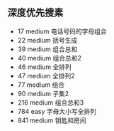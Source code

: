 ## 深度优先搜素

* 17 medium 电话号码的字母组合
* 22 medium 括号生成
* 39 medium 组合总和
* 40 medium 组合总和2
* 46 medium 全排列
* 47 medium 全排列2
* 77 medium 组合
* 90 medium 子集2
* 216 medium 组合总和3
* 784 easy 字母大小写全排列
* 841 medium 钥匙和房间